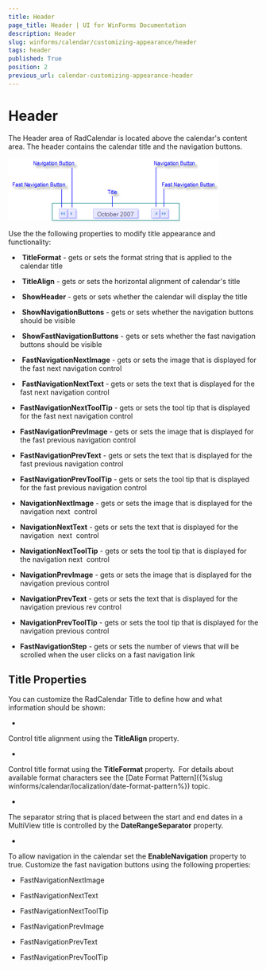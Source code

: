 ```yaml
---
title: Header
page_title: Header | UI for WinForms Documentation
description: Header
slug: winforms/calendar/customizing-appearance/header
tags: header
published: True
position: 2
previous_url: calendar-customizing-appearance-header
---
```


# Header



The Header area of RadCalendar is located above the calendar's content area. The header contains the calendar title and the navigation buttons.



![calendar-customizing-appearance-header 001](images/calendar-customizing-appearance-header001.png)

Use the the following properties to modify title appearance and functionality:

*  __TitleFormat__ - gets or sets the format string that is applied to the calendar title 


*  __TitleAlign__ - gets or sets the horizontal alignment of calendar's title 


*  __ShowHeader__ - gets or sets whether the calendar will display the title 


*  __ShowNavigationButtons__ - gets or sets whether the navigation buttons should be visible 


*  __ShowFastNavigationButtons__ - gets or sets whether the fast navigation buttons should be visible 


*  __FastNavigationNextImage__ - gets or sets the image that is displayed for the fast next navigation control 


*  __FastNavigationNextText__ - gets or sets the text that is displayed for the fast next navigation control 


* __FastNavigationNextToolTip__ - gets or sets the tool tip that is displayed for the fast next navigation control 


* __FastNavigationPrevImage__ - gets or sets the image that is displayed for the fast previous navigation control 


* __FastNavigationPrevText__ - gets or sets the text that is displayed for the fast previous navigation control 


* __FastNavigationPrevToolTip__ - gets or sets the tool tip that is displayed for the fast previous navigation control 


* __NavigationNextImage__ - gets or sets the image that is displayed for the navigation next  control 


* __NavigationNextText__ - gets or sets the text that is displayed for the navigation  next  control 


* __NavigationNextToolTip__ - gets or sets the tool tip that is displayed for the navigation next  control 


* __NavigationPrevImage__ - gets or sets the image that is displayed for the navigation previous control 


* __NavigationPrevText__ - gets or sets the text that is displayed for the navigation previous rev control 


* __NavigationPrevToolTip__ - gets or sets the tool tip that is displayed for the navigation previous control 


* __FastNavigationStep__ - gets or sets the number of views that will be scrolled when the user clicks on a fast navigation link

## Title Properties

You can customize the RadCalendar Title to define how and what information should be shown: 

* 
Control title alignment using the __TitleAlign__ property. 


* 
Control title format using the __TitleFormat__ property.  For details about available format characters see the [Date Format Pattern]({%slug winforms/calendar/localization/date-format-pattern%}) topic.


* 
The separator string that is placed between the start and end dates in a MultiView title is controlled by the __DateRangeSeparator__ property. 


* 
To allow navigation in the calendar set the __EnableNavigation__ property to true. Customize the fast navigation buttons using the following properties:
   		

* FastNavigationNextImage

* FastNavigationNextText

* FastNavigationNextToolTip

* FastNavigationPrevImage

* FastNavigationPrevText

* FastNavigationPrevToolTip
